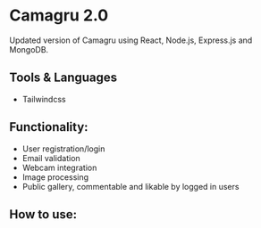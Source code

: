 # Camagru 2.0
Updated version of Camagru using React, Node.js, Express.js and MongoDB.

## Tools & Languages
* Tailwindcss


## Functionality:
* User registration/login
* Email validation
* Webcam integration
* Image processing
* Public gallery, commentable and likable by logged in users

<!-- <img src="https://user-images.githubusercontent.com/95418273/224975281-92ec9393-7003-4869-b74d-05ecc81efad4.gif" alt="login intro" width="500" height="400"> -->

## How to use:

